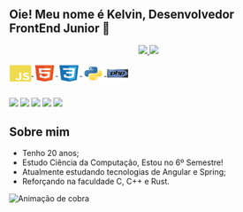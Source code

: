 ## Oie! Meu nome é Kelvin, Desenvolvedor FrontEnd Junior  👋
<div align="center">
  <a href="https://github.com/dillikel">
  <img height="180em" src="https://github-readme-stats.vercel.app/api?username=dillikel&show_icons=true&theme=tokyonight&include_all_commits=true&count_private=true"/>
  <img height="180em" src="https://github-readme-stats.vercel.app/api/top-langs/?username=dillikel&layout=compact&langs_count=7&theme=tokyonight"/>
</div>
<div style="display: inline_block"><br>
  <img align="center" alt="Dilli-Js" height="30" width="40" src="https://raw.githubusercontent.com/devicons/devicon/master/icons/javascript/javascript-plain.svg">
  <img align="center" alt="Dilli-HTML" height="30" width="40" src="https://raw.githubusercontent.com/devicons/devicon/master/icons/html5/html5-original.svg">
  <img align="center" alt="Dilli-CSS" height="30" width="40" src="https://raw.githubusercontent.com/devicons/devicon/master/icons/css3/css3-original.svg">
  <img align="center" alt="Dilli-Python" height="30" width="40" src="https://raw.githubusercontent.com/devicons/devicon/master/icons/python/python-original.svg">
  <img align="center" alt="Dilli-php" height="30" width="40" src="https://raw.githubusercontent.com/devicons/devicon/master/icons/php/php-original.svg">

  
</div>
  
  ##
 
<div>
  <a href="https://www.linkedin.com/in/dillikel" target="_blank"><img src="https://img.shields.io/badge/-LinkedIn-%230077B5?style=for-the-badge&logo=linkedin&logoColor=white" target="_blank"></a>
  <a href="https://instagram.com/dillikel" target="_blank"><img src="https://img.shields.io/badge/-Instagram-%23E4405F?style=for-the-badge&logo=instagram&logoColor=white" target="_blank"></a>
  <a href="https://twitter.com/dillikel" target="_blank"><img src="https://img.shields.io/badge/-Twitter-%230077B5?style=for-the-badge&logo=Twitter&logoColor=white" target="_blank"></a>
 	<a href="https://www.twitch.tv/dillikel" target="_blank"><img src="https://img.shields.io/badge/Twitch-9146FF?style=for-the-badge&logo=twitch&logoColor=white" target="_blank"></a>
 <a href="https://discord.gg/RxEXPhxd5d" target="_blank"><img src="https://img.shields.io/badge/Discord-7289DA?style=for-the-badge&logo=discord&logoColor=white" target="_blank"></a> 
  
 ## Sobre mim
- Tenho 20 anos;
- Estudo Ciência da Computação, Estou no 6º Semestre!
- Atualmente estudando tecnologias de Angular e Spring;
- Reforçando na faculdade C, C++ e Rust.
</div>
  
![Animação de cobra](https://github.com/dillikel/dillikel/blob/output/github-contribution-grid-snake.svg)
  
<!--

<img align="center" alt="Dilli-Python" height="30" width="40" src="https://raw.githubusercontent.com/devicons/devicon/master/icons/python/python-original.svg">
<img align="center" alt="Dilli-Csharp" height="30" width="40" src="https://raw.githubusercontent.com/devicons/devicon/master/icons/csharp/csharp-original.svg">
<img align="center" alt="Dilli-C" height="30" width="40" src="https://raw.githubusercontent.com/devicons/devicon/master/icons/c/c-original.svg">
  


<img align="center" alt="Dilli-Haskell" height="30" width="40" src="https://raw.githubusercontent.com/devicons/devicon/master/icons/Haskell/Haskell-original.svg">
